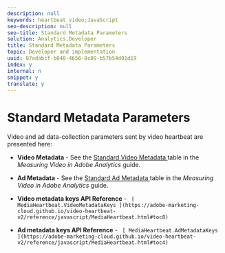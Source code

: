 ```yaml
---
description: null
keywords: heartbeat video;JavaScript
seo-description: null
seo-title: Standard Metadata Parameters
solution: Analytics,Developer
title: Standard Metadata Parameters
topic: Developer and implementation
uuid: 07adabcf-b040-4656-8c89-b57b54d01d19
index: y
internal: n
snippet: y
translate: y
---
```


# Standard Metadata Parameters

Video and ad data-collection parameters sent by video heartbeat are presented here:

* **Video Metadata** - See the [ Standard Video Metadata ](https://marketing.adobe.com/resources/help/en_US/sc/appmeasurement/hbvideo/r_vhl_video-params.html) table in the *Measuring Video in Adobe Analytics* guide.
* **Ad Metadata** - See the [ Standard Ad Metadata ](https://marketing.adobe.com/resources/help/en_US/sc/appmeasurement/hbvideo/r_vhl_ad-params2.html) table in the *Measuring Video in Adobe Analytics* guide.

* **Video metadata keys API Reference** - ` [ MediaHeartbeat.VideoMetadataKeys ](https://adobe-marketing-cloud.github.io/video-heartbeat-v2/reference/javascript/MediaHeartbeat.html#toc8)`
* **Ad metadata keys API Reference** - ` [ MediaHeartbeat.AdMetadataKeys ](https://adobe-marketing-cloud.github.io/video-heartbeat-v2/reference/javascript/MediaHeartbeat.html#toc4)`
<!-- <table id="table_E850D72BEB73432B95345252C356DFD9"> 
 <tgroup cols="4"> 
  <colspec colnum="1" colname="col2" colwidth="*" /> 
  <colspec colnum="2" colname="col3" colwidth="*" /> 
  <colspec colname="col03" colnum="3" colwidth="1.33*" /> 
  <colspec colnum="4" colname="col5" colwidth="*" colsep="1" /> 
  <thead> 
   <tr> 
    <th colname="col2" class="entry"> Name </th> 
    <th colname="col3" class="entry"> Context data key </th> 
    <th colname="col03" class="entry"> Description </th> 
    <th colname="col5" class="entry"> Metadata key name </th> 
   </tr> 
  </thead> 
  <tbody> 
   <tr> 
    <td colname="col2"> Show </td> 
    <td colname="col3"> <span class="codeph"> a.media.show </span> </td> 
    <td colname="col03"> <p>Data type: String</p> </td> 
    <td colname="col5"> <span class="codeph"> SHOW </span> </td> 
   </tr> 
   <tr> 
    <td colname="col2"> Season </td> 
    <td colname="col3"> <span class="codeph"> a.media.season </span> </td> 
    <td colname="col03"> <p>Data type: String</p> </td> 
    <td colname="col5"> <span class="codeph"> SEASON </span> </td> 
   </tr> 
   <tr> 
    <td colname="col2"> Episode </td> 
    <td colname="col3"> <span class="codeph"> a.media.episode </span> </td> 
    <td colname="col03"> <p>Data type: String</p> </td> 
    <td colname="col5"> <span class="codeph"> EPISODE </span> </td> 
   </tr> 
   <tr> 
    <td colname="col2"> Asset ID </td> 
    <td colname="col3"> <span class="codeph"> a.media.asset </span> </td> 
    <td colname="col03"> <p>This is the <span class="codeph"> TMS_ID </span>, an industry standard ID to identify a piece of TV/video content. TMS = Tribune Media Service, which is now known as Gracenote. </p> <p>Data type: String</p> </td> 
    <td colname="col5"> <span class="codeph"> ASSET_ID </span> </td> 
   </tr> 
   <tr> 
    <td colname="col2"> Genre </td> 
    <td colname="col3"> <span class="codeph"> a.media.genre </span> </td> 
    <td colname="col03"> <p>Data type: String</p> </td> 
    <td colname="col5"> <span class="codeph"> GENRE </span> </td> 
   </tr> 
   <tr> 
    <td colname="col2"> First air date </td> 
    <td colname="col3"> <span class="codeph"> a.media.airDate </span> </td> 
    <td colname="col03"> <p>Original TV air date of the asset.</p> <p>Data type: String</p> </td> 
    <td colname="col5"> <span class="codeph"> FIRST_AIR_DATE </span> </td> 
   </tr> 
   <tr> 
    <td colname="col2"> First Digital Date </td> 
    <td colname="col3"> <span class="codeph"> a.media.digitalDate </span> </td> 
    <td colname="col03"> <p>First date when this video asset was available on Digital.</p> <p>Data type: String</p> </td> 
    <td colname="col5"> <span class="codeph"> FIRST_DIGITAL_DATA </span> </td> 
   </tr> 
   <tr> 
    <td colname="col2"> Content Rating </td> 
    <td colname="col3"> <span class="codeph"> a.media.rating </span> </td> 
    <td colname="col03"> <p>Data type: String</p> </td> 
    <td colname="col5"> <span class="codeph"> RATING </span> </td> 
   </tr> 
   <tr> 
    <td colname="col2"> Originator </td> 
    <td colname="col3"> <span class="codeph"> a.media.originator </span> </td> 
    <td colname="col03"> <p>Data type: String</p> </td> 
    <td colname="col5"> <span class="codeph"> ORIGINATOR </span> </td> 
   </tr> 
   <tr> 
    <td colname="col2"> Network </td> 
    <td colname="col3"> <span class="codeph"> a.media.network </span> </td> 
    <td colname="col03"> <p>Data type: String</p> </td> 
    <td colname="col5"> <span class="codeph"> NETWORK </span> </td> 
   </tr> 
   <tr> 
    <td colname="col2"> Show type </td> 
    <td colname="col3"> <span class="codeph"> a.media.type </span> </td> 
    <td colname="col03"> <p>Data type: String</p> </td> 
    <td colname="col5"> <span class="codeph"> SHOW_TYPE </span> </td> 
   </tr> 
   <tr> 
    <td colname="col2"> Ad Loads </td> 
    <td colname="col3"> <span class="codeph"> a.media.adLoad </span> </td> 
    <td colname="col03"> <p>Data type: String</p> </td> 
    <td colname="col5"> <span class="codeph"> AD_LOAD </span> </td> 
   </tr> 
   <tr> 
    <td colname="col2"> MVPD </td> 
    <td colname="col3"> <span class="codeph"> a.media.pass.mvpd </span> </td> 
    <td colname="col03"> <p>Data type: String</p> </td> 
    <td colname="col5"> <span class="codeph"> MVPD </span> </td> 
   </tr> 
   <tr> 
    <td colname="col2"> Authorized </td> 
    <td colname="col3"> <span class="codeph"> a.media.pass.auth </span> </td> 
    <td colname="col03"> <p>Data type: String</p> </td> 
    <td colname="col5"> <span class="codeph"> AUTHORIZED </span> </td> 
   </tr> 
   <tr> 
    <td colname="col2"> Day Part </td> 
    <td colname="col3"> <span class="codeph"> a.media.dayPart </span> </td> 
    <td colname="col03"> <p>Data type: String</p> </td> 
    <td colname="col5"> <span class="codeph"> DAY_PART </span> </td> 
   </tr> 
   <tr> 
    <td colname="col2"> Feed Type </td> 
    <td colname="col3"> <span class="codeph"> a.media.feed </span> </td> 
    <td colname="col03"> <p>This determines the type of feed. For example, for living programming, the feed types are <i>East HD</i> or <i>West HD</i>. </p> <p>Data type: String</p> </td> 
    <td colname="col5"> <span class="codeph"> FEED </span> </td> 
   </tr> 
   <tr> 
    <td colname="col2"> Stream Format </td> 
    <td colname="col3"> <span class="codeph"> a.media.format </span> </td> 
    <td colname="col03"> <p>Clip Classification. If the content is a full episode, pass a value of <span class="codeph"> 1 </span>; otherwise pass a value of <span class="codeph"> 0 </span>. The default value is <span class="codeph"> 0 </span>. </p> <p>Data type: String</p> </td> 
    <td colname="col5"> <span class="codeph"> STREAM_FORMAT </span> </td> 
   </tr> 
  </tbody> 
 </tgroup> 
</table> -->
 <!-- <table id="table_440B69BE019745C3A45D1B8C3AF83C06"> 
 <tgroup cols="4"> 
  <colspec colnum="1" colname="col2" colwidth="1.00*" /> 
  <colspec colnum="2" colname="col3" colwidth="1.34*" /> 
  <colspec colname="col03" colnum="3" colwidth="1.98*" /> 
  <colspec colnum="4" colname="col5" colwidth="1.82*" colsep="1" /> 
  <thead> 
   <tr> 
    <th colname="col2" class="entry"> Property name </th> 
    <th colname="col3" class="entry"> Context data key </th> 
    <th colname="col03" class="entry"> Description </th> 
    <th colname="col5" class="entry"> Metadata key name </th> 
   </tr> 
  </thead> 
  <tbody> 
   <tr> 
    <td colname="col2"> Advertiser </td> 
    <td colname="col3"> <span class="codeph"> a.media.ad.advertiser </span> </td> 
    <td colname="col03" valign="middle"> <p>The company or brand whose product is featured in the ad.</p> <p>Data Type: String</p> </td> 
    <td colname="col5"> <span class="codeph"> ADVERTISER </span> </td> 
   </tr> 
   <tr> 
    <td colname="col2"> Campaign ID </td> 
    <td colname="col3"> <span class="codeph"> a.media.ad.campaign </span> </td> 
    <td colname="col03"> <p>Client paramaters.</p> <p>Data Type: String</p> </td> 
    <td colname="col5"> <span class="codeph"> CAMPAIGN_ID </span> </td> 
   </tr> 
   <tr> 
    <td colname="col2"> Creative ID </td> 
    <td colname="col3"> <span class="codeph"> a.media.ad.creative </span> </td> 
    <td colname="col03" valign="middle"> <p>Client paramaters.</p> <p>Data Type: String</p> </td> 
    <td colname="col5"> <span class="codeph"> CREATIVE_ID </span> </td> 
   </tr> 
   <tr> 
    <td colname="col2"> Placement ID </td> 
    <td colname="col3"> <span class="codeph"> a.media.ad.placement </span> </td> 
    <td colname="col03" align="left"> <p>Client paramaters.</p> <p>Data Type: String</p> </td> 
    <td colname="col5"> <span class="codeph"> PLACEMENT_ID </span> </td> 
   </tr> 
   <tr> 
    <td colname="col2"> Site ID </td> 
    <td colname="col3"> <span class="codeph"> a.media.ad.site </span> </td> 
    <td colname="col03"> <p>Client paramaters.</p> <p>Data Type: String</p> </td> 
    <td colname="col5"> <span class="codeph"> SITE_ID </span> </td> 
   </tr> 
   <tr> 
    <td colname="col2"> Creative URL </td> 
    <td colname="col3"> <span class="codeph"> a.media.ad.creativeURL </span> </td> 
    <td colname="col03"> <p>The URL of the creative or ad that is being delivered.</p> <p>Data Type: String</p> </td> 
    <td colname="col5"> <span class="codeph"> CREATIVE_URL </span> </td> 
   </tr> 
  </tbody> 
 </tgroup> 
</table> --> 